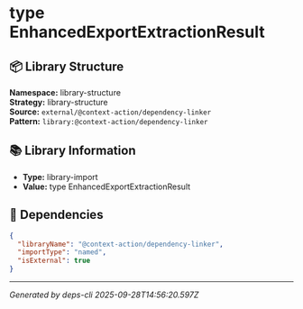# type EnhancedExportExtractionResult

## 📦 Library Structure

**Namespace:** library-structure  
**Strategy:** library-structure  
**Source:** `external/@context-action/dependency-linker`  
**Pattern:** `library:@context-action/dependency-linker`

## 📚 Library Information

- **Type:** library-import
- **Value:** type EnhancedExportExtractionResult

## 🔗 Dependencies

```json
{
  "libraryName": "@context-action/dependency-linker",
  "importType": "named",
  "isExternal": true
}
```

---
*Generated by deps-cli 2025-09-28T14:56:20.597Z*
